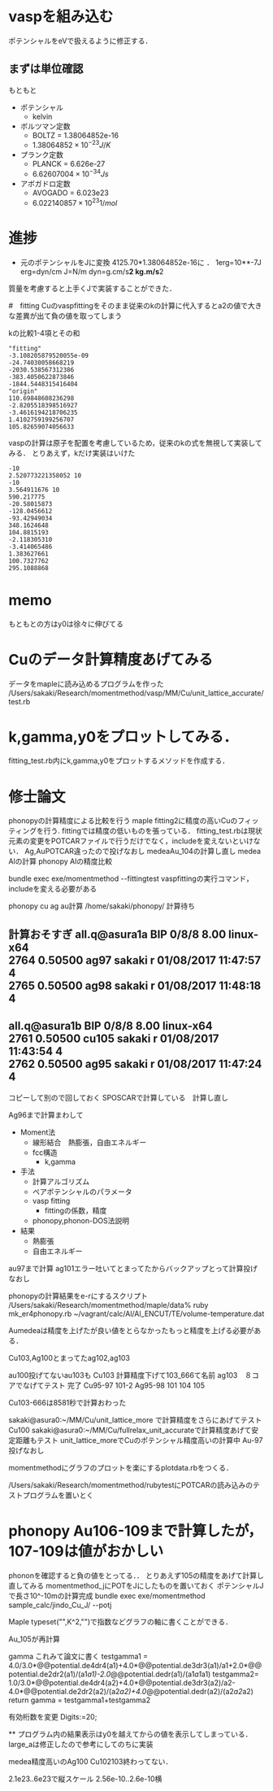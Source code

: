 # vaspを組み込む
ポテンシャルをeVで扱えるように修正する．
## まずは単位確認
もともと
* ポテンシャル
  * kelvin
* ボルツマン定数
  * BOLTZ = 1.38064852e-16
  * $1.38064852×10^{−23} J/K$
* プランク定数
  * PLANCK = 6.626e-27
  * $6.62607004 × 10^{-34} Js$
* アボガドロ定数
  * AVOGADO = 6.023e23
  * $6.022140857×10^{23} 1/mol$

# 進捗
* 元のポテンシャルをJに変換
4125.70*1.38064852e-16に
．
1erg=10**-7J
erg=dyn/cm
J=N/m
dyn=g.cm/s**2
kg.m/s**2

質量を考慮すると上手くJで実装することができた．

#　fitting
Cuのvaspfittingをそのまま従来のkの計算に代入するとa2の値で大きな差異が出て負の値を取ってしまう

kの比較1-4項とその和
```
"fitting"
-3.108205879520055e-09
-24.74030058668219
-2030.538567312386
-383.4050622873846
-1844.5448315416404
"origin"
110.69848608236298
-2.8205518398516927
-3.4616194218706235
1.4102759199256707
105.82659074056633
```

vaspの計算は原子を配置を考慮しているため，従来のkの式を無視して実装してみる．
とりあえず，kだけ実装はいけた

```
-10
2.520773221358052 10   
-10
3.564911676 10   
590.217775
-20.58015873
-128.0456612
-93.42949034
348.1624648
104.8815193
-2.118305310
-3.414065486
1.383627661
100.7327762
295.1088868
```

# memo
もともとの方はy0は徐々に伸びてる

# Cuのデータ計算精度あげてみる
データをmapleに読み込めるプログラムを作った
/Users/sakaki/Research/momentmethod/vasp/MM/Cu/unit_lattice_accurate/test.rb

# k,gamma,y0をプロットしてみる．
fitting_test.rb内にk,gamma,y0をプロットするメソッドを作成する．

# 修士論文
phonopyの計算精度による比較を行う
maple fitting2に精度の高いCuのフィッティングを行う.
fittingでは精度の低いものを張っている．
fitting_test.rbは現状元素の変更をPOTCARファイルで行うだけでなく，includeを変えないといけない．
Ag,AuPOTCAR違ったので投げなおし
medeaAu_104の計算し直し
medea Alの計算
phonopy Alの精度比較

bundle exec  exe/momentmethod --fittingtest
vaspfittingの実行コマンド，includeを変える必要がある

phonopy cu ag au計算
/home/sakaki/phonopy/ 計算待ち

計算おそすぎ
all.q@asura1a                  BIP   0/8/8          8.00     linux-x64     
   2764 0.50500 ag97       sakaki       r     01/08/2017 11:47:57     4        
   2765 0.50500 ag98       sakaki       r     01/08/2017 11:48:18     4        
---------------------------------------------------------------------------------
all.q@asura1b                  BIP   0/8/8          8.00     linux-x64     
   2761 0.50500 cu105      sakaki       r     01/08/2017 11:43:54     4        
   2762 0.50500 ag95       sakaki       r     01/08/2017 11:47:24     4        
-------------------------------------------------------------------------
コピーして別ので回しておく
SPOSCARで計算している　計算し直し

Ag96まで計算まわして

* Moment法
  * 線形結合　熱膨張，自由エネルギー
  * fcc構造
    * k,gamma
* 手法    
  * 計算アルゴリズム
  * ペアポテンシャルのパラメータ
  * vasp fitting
    * fittingの係数，精度
  * phonopy,phonon-DOS法説明
* 結果
  * 熱膨張
  * 自由エネルギー

au97まで計算
ag101エラー吐いてとまってたからバックアップとって計算投げなおし

phonopyの計算結果をe-rにするスクリプト
/Users/sakaki/Research/momentmethod/maple/data% ruby mk_er4phonopy.rb ~/vagrant/calc/Al/Al_ENCUT/TE/volume-temperature.dat

Aumedeaは精度を上げたが良い値をとらなかったもっと精度を上げる必要がある．

Cu103,Ag100とまってたag102,ag103

au100投げてないau103も
Cu103 計算精度下げて103_666て名前
ag103　８コアでなげてテスト
完了
Cu95-97 101-2
Ag95-98 101 104 105

Cu103-666は8581秒で計算おわった

sakaki@asura0:~/MM/Cu/unit_lattice_more
で計算精度をさらにあげてテストCu100
sakaki@asura0:~/MM/Cu/fullrelax_unit_accurateで計算精度あげて安定距離もテスト
unit_lattice_moreでCuのポテンシャル精度高いの計算中
Au-97投げなおし

momentmethodにグラフのプロットを楽にするplotdata.rbをつくる．

/Users/sakaki/Research/momentmethod/rubytestにPOTCARの読み込みのテストプログラムを置いとく

# phonopy Au106-109まで計算したが，107-109は値がおかしい
phononを確認すると負の値をとってる．．
とりあえず105の精度をあげて計算し直してみる
momentmethod_jにPOTをJにしたものを置いておく
ポテンシャルJで長さ10^-10mの計算完成
bundle exec exe/momentmethod sample_calc/jindo_Cu_J/ --potj

Maple typeset("",K^2,"")で指数などグラフの軸に書くことができる．

Au_105が再計算

gamma これみて論文に書く
testgamma1 = 4.0/3.0*@@potential.de4dr4(a1)+4.0*@@potential.de3dr3(a1)/a1+2.0*@@potential.de2dr2(a1)/(a1*a1)-2.0*@@potential.dedr(a1)/(a1*a1*a1)
testgamma2= 1.0/3.0*@@potential.de4dr4(a2)+4.0*@@potential.de3dr3(a2)/a2-4.0*@@potential.de2dr2(a2)/(a2*a2)+4.0*@@potential.dedr(a2)/(a2*a2*a2)
return gamma = testgamma1+testgamma2

有効桁数を変更
Digits:=20;

** プログラム内の結果表示はy0を越えてからの値を表示してしまっている．
large_aは修正したので参考にしてのちに実装

medea精度高いのAg100 Cu102103終わってない．

2.1e23..6e23で縦スケール
2.56e-10..2.6e-10横

